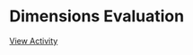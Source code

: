 # Dimensions Evaluation

[View Activity](https://pair-code.github.io/datacardsplaybook/activities/dimensions-evaluation)
